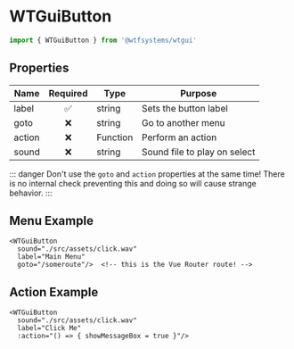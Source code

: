 # WTGuiButton

```ts
import { WTGuiButton } from '@wtfsystems/wtgui'
```

## Properties

| Name   | Required           | Type     | Purpose                      |
|--------|:------------------:|----------|------------------------------|
| label  | :white_check_mark: | string   | Sets the button label        |
| goto   | :x:                | string   | Go to another menu           |
| action | :x:                | Function | Perform an action            |
| sound  | :x:                | string   | Sound file to play on select |

::: danger
Don't use the `goto` and `action` properties at the same time!  There is no internal check preventing this and doing so will cause strange behavior.
:::

## Menu Example

```vue{4}
<WTGuiButton
  sound="./src/assets/click.wav"
  label="Main Menu"
  goto="/someroute"/>  <!-- this is the Vue Router route! -->
```

## Action Example

```vue{4}
<WTGuiButton
  sound="./src/assets/click.wav"
  label="Click Me"
  :action="() => { showMessageBox = true }"/>
```
